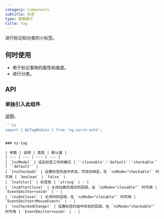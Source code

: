 ```yaml
---
category: Components
subtitle: 标签
type: 数据展示
title: Tag
---
```


进行标记和分类的小标签。

## 何时使用

- 用于标记事物的属性和维度。
- 进行分类。

## API

### 单独引入此组件

[说明](/docs/getting-started/zh#单独引入某个组件)。

```ts
```ts
import { NzTagModule } from 'ng-zorro-antd';
```
```

### nz-tag

| 参数 | 说明 | 类型 | 默认值 |
| --- | --- | --- | --- |
| `[nzMode]` | 设定标签工作的模式 | `'closeable'｜'default'｜'checkable'` | `'default'` |
| `[nzChecked]` | 设置标签的选中状态，可双向绑定，在 `nzMode="checkable"` 时可用 | `boolean` | `false` |
| `[nzColor]` | 标签色 | `string` | - |
| `(nzAfterClose)` | 关闭动画完成后的回调，在 `nzMode="closable"` 时可用 | `EventEmitter<void>` | - |
| `(nzOnClose)` | 关闭时的回调，在 `nzMode="closable"` 时可用 | `EventEmitter<MouseEvent>` | - |
| `(nzCheckedChange)` | 设置标签的选中状态的回调，在 `nzMode="checkable"` 时可用 | `EventEmitter<void>` | - |
